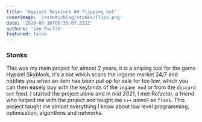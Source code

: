 ```yaml
---
title: 'Hypixel Skyblock AH flipping bot'
coverImage: '/assets/blog/stonks/flips.png'
date: '2020-03-16T05:35:07.322Z'
authors: 'Léo Paillé'
featured: false
---
```


### Stonks

This was my main project for almost 2 years, it is a sniping tool for the game Hypixel Skyblock, it's a bot which scans the ingame market 24/7 and notifies you when an item has been put up for sale for too low, which you can then easely buy with the keybinds of the `ingame mod` or from the `discord bot` feed. I started the project alone and in mid 2021, I met Refactor, a friend who helped me with the project and taught me `c++` aswell as `flask`. This project taught me almost everything I know about low level programming, optimisation, algorithms and networks.
